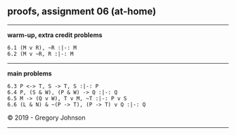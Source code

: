 ## proofs, assignment 06 (at-home)

---

**warm-up, extra credit problems**

~~~{.ProofChecker .JohnsonSL options="fonts tabindent render" guides="fitch" points="1" late-credit="1"}
6.1 (M v R), ~R :|-: M 
6.2 (M v ~R, R :|-: M
~~~

---

**main problems**

~~~{.ProofChecker .JohnsonSL options="fonts tabindent render" guides="fitch" points="25" late-credit="20"}
6.3 P <-> T, S -> T, S :|-: P 
6.4 P, (S & W), (P & W) -> Q :|-: Q
6.5 M -> (Q v W), T v M, ~T :|-: P v S
6.6 (L & N) & ~(P -> T), (P -> T) v Q :|-: Q 
~~~


<p>&copy; 2019 - <script>document.write(new Date().getFullYear())</script> Gregory Johnson</p>

---

